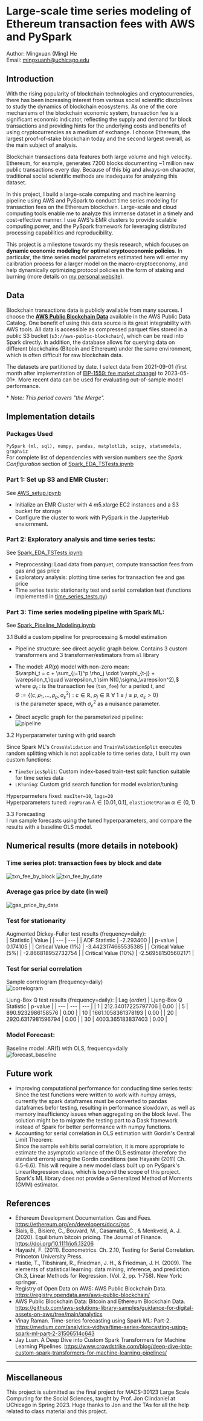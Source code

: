 # Large-scale time series modeling of Ethereum transaction fees with AWS and PySpark
Author: Mingxuan (Ming) He  
Email:  mingxuanh@uchicago.edu


## Introduction

With the rising popularity of blockchain technologies and cryptocurrencies, there has been increasing interest from various social scientific disciplines to study the dynamics of blockchain ecosystems. As one of the core mechanisms of the blockchain economic system, transaction fee is a significant economic indicator, reflecting the supply and demand for block transactions and providing hints for the underlying costs and benefits of using cryptocurrencies as a medium of exchange. I choose Ethereum, the largest proof-of-stake blockchain today and the second largest overall, as the main subject of analysis.

Blockchain transactions data features both large volume and high velocity. Ethereum, for example, generates 7200 blocks documenting ~1 million new public transactions every day. Because of this big and always-on character, traditional social scientific methods are inadequate for analyzing this dataset.

In this project, I build a large-scale computing and machine learning pipeline using AWS and PySpark to conduct time series modeling for transaction fees on the Ethereum blockchain. Large-scale and cloud computing tools enable me to analyze this immense dataset in a timely and cost-effective manner. I use AWS's EMR clusters to provide scalable computing power, and the PySpark framework for leveraging distributed processing capabilities and reproducibility.

This project is a milestone towards my thesis research, which focuses on **dynamic economic modeling for optimal cryptoeconomic policies**. In particular, the time series model parameters estimated here will enter my calibration process for a larger model on the macro-cryptoeconomy, and help dynamically optimizing protocol policies in the form of staking and burning (more details on [my personal website](https://sites.google.com/view/mingxuanhe/projects?authuser=0#h.7d9csc2ft4uk)).


## Data

Blockchain transactions data is publicly available from many sources. I choose the [**AWS Public Blockchain Data**](https://registry.opendata.aws/aws-public-blockchain/) available in the AWS Public Data Catalog. One benefit of using this data source is its great integrability with AWS tools. All data is accessible as compressed parquet files stored in a public S3 bucket (`s3://aws-public-blockchain`), which can be read into Spark directly. In addition, the database allows for querying data on different blockchains (Bitcoin and Ethereum) under the same environment, which is often difficult for raw blockchain data.

The datasets are partitioned by date. I select data from 2021-09-01 (first month after implementation of [EIP-1559: fee market change](https://eips.ethereum.org/EIPS/eip-1559)) to 2023-05-01*. More recent data can be used for evaluating out-of-sample model performance.   

\* *Note: This period covers "the Merge".*


## Implementation details

### Packages Used
`PySpark (ml, sql), numpy, pandas, matplotlib, scipy, statsmodels, graphviz`  
For complete list of dependencies with version numbers see the *Spark Configuration* section of [Spark_EDA_TSTests.ipynb](Code/Spark_EDA_TSTests.ipynb)

### Part 1: Set up S3 and EMR Cluster: 
See [AWS_setup.ipynb](Code/AWS_setup.ipynb)  
* Initialize an EMR Cluster with 4 m5.xlarge EC2 instances and a S3 bucket for storage
* Configure the cluster to work with PySpark in the JupyterHub enviornment.

### Part 2: Exploratory analysis and time series tests: 
See [Spark_EDA_TSTests.ipynb](Code/Spark_EDA_TSTests.ipynb)  
* Preprocessing: Load data from parquet, compute transaction fees from gas and gas price
* Exploratory analysis: plotting time series for transaction fee and gas price
* Time series tests: stationarity test and serial correlation test (functions implemented in [time_series_tests.py](Code/time_series_tests.py))

### Part 3: Time series modeling pipeline with Spark ML: 
See [Spark_Pipeline_Modeling.ipynb](Code/Spark_Modeling_Pipeline.ipynb)

3.1 Build a custom pipeline for preprocessing & model estimation  
* Pipeline structure: see direct acyclic graph below. Contains 3 custom transformers and 3 transformer/estimators from `ml` library

* The model: $AR(p)$ model with non-zero mean:  
$\varphi_t = c + \sum_{j=1}^p \rho_j \cdot \varphi_{t-j} + \varepsilon_t,\quad \varepsilon_t \sim N(0,\sigma_\varepsilon^2),$  
where $\varphi_t$ 
: is the transaction fee (`txn_fee`) for a period $t$, and  
$\Theta:=\{(c,\rho_1,...,\rho_p, \sigma_\varepsilon^2): c\in\mathbb{R},\ \rho_j\in\mathbb{R} \ \forall\ 1\leq j\leq p,\ \sigma_\varepsilon>0\}$  
is the parameter space, with $\sigma_\varepsilon^2$ as a nuisance parameter.  

* Direct acyclic graph for the parameterized pipeline:  
![pipeline](figures/pipeline_DAG.svg)

3.2 Hyperparameter tuning with grid search  

Since Spark ML's `CrossValidation` and `TrainValidationSplit` executes random splitting which is not applicable to time series data, I built my own custom functions:
* `TimeSeriesSplit`: Custom index-based train-test split function suitable for time series data
* `LRTuning`: Custom grid search function for model evalation/tuning  

Hyperparmeters fixed: `maxIter=10`, `lags=20`  
Hyperparameters tuned: `regParam` $\lambda\in[0.01,0.1]$, `elasticNetParam` $\alpha\in\{0,1\}$  

3.3 Forecasting  
I run sample forecasts using the tuned hyperparameters, and compare the results with a baseline OLS model.

## Numerical results (more details in notebook)
### Time series plot: transaction fees by block and date
![txn_fee_by_block](figures/txn_fee_by_block.png)
![txn_fee_by_date](figures/txn_fee_by_date.png)
### Average gas price by date (in wei)
![gas_price_by_date](figures/gas_price_by_date.png)

### Test for stationarity
Augmented Dickey-Fuller test results (frequency=daily):  
| Statistic | Value |
| --- | --- |
| ADF Statistic | -2.293400 |
| p-value | 0.174105 |
| Critical Value (1%) | -3.4423174665535385 |
| Critical Value (5%) | -2.866818952732754 |
| Critical Value (10%) | -2.569581505602171 |

### Test for serial correlation
Sample correlogram (frequency=daily)  
![correlogram](figures/correlogram_daily.png)

Ljung-Box Q test results (frequency=daily):
| Lag (*order*) | Ljung-Box Q Statistic | p-value |
| --- | --- | --- |
|   1   |   212.34017225797706  |   0.00    |
|   5   |   890.9232986158576   |   0.00    |
|   10  |   1661.1058361378193  |   0.00    |
|   20  |   2920.6317981596794  |   0.00    |
|   30  |   4003.365183837403   |   0.00    |


### Model Forecast:
Baseline model: AR(1) with OLS, frequency=daily  
![forecast_baseline](figures/forecast_baseline.png)



## Future work

* Improving computational performance for conducting time series tests:  
Since the test functions were written to work with numpy arrays, currently the spark dataframes must be converted to pandas dataframes befor testing, resulting in performance slowdown, as well as memory insufficiency issues when aggregating on the block level. The solution might be to migrate the testing part to a Dask framework instead of Spark for better performance with numpy functions.
* Accounting for serial correlation in OLS estimation with Gordin's Central Limit Theorem:  
Since the sample exhibits serial correlation, it is more appropriate to estimate the asymptotic variance of the OLS estimator (therefore the standard errors) using the Gordin conditions (see Hayashi (2011) Ch. 6.5-6.6). This will require a new model class built up on PySpark's LinearRegression class, which is beyond the scope of this project. Spark's ML library does not provide a Generalized Method of Moments (GMM) estimator.


## References

* Ethereum Development Documentation. Gas and Fees. https://ethereum.org/en/developers/docs/gas
* Biais, B., Bisiere, C., Bouvard, M., Casamatta, C., & Menkveld, A. J. (2020). Equilibrium bitcoin pricing. The Journal of Finance. https://doi.org/10.1111/jofi.13206  
* Hayashi, F. (2011). Econometrics. Ch. 2.10, Testing for Serial Correlation. Princeton University Press.
* Hastie, T., Tibshirani, R., Friedman, J. H., & Friedman, J. H. (2009). The elements of statistical learning: data mining, inference, and prediction. Ch.3, Linear Methods for Regression. (Vol. 2, pp. 1-758). New York: springer.
* Registry of Open Data on AWS: AWS Public Blockchain Data. https://registry.opendata.aws/aws-public-blockchain/  
* AWS Public Blockchain Data: Bitcoin and Ethereum Blockchain Data. https://github.com/aws-solutions-library-samples/guidance-for-digital-assets-on-aws/tree/main/analytics
* Vinay Raman. Time-series forecasting using Spark ML: Part-2. https://medium.com/analytics-vidhya/time-series-forecasting-using-spark-ml-part-2-31506514c643
* Jay Luan. A Deep Dive into Custom Spark Transformers for Machine Learning Pipelines. https://www.crowdstrike.com/blog/deep-dive-into-custom-spark-transformers-for-machine-learning-pipelines/


---
## Miscellaneous

This project is submitted as the final project for MACS-30123 Large Scale Computing for the Social Sciences, taught by Prof. Jon Clindaniel at UChicago in Spring 2023. Huge thanks to Jon and the TAs for all the help related to class material and this project.